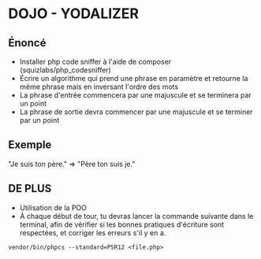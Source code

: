 # DOJO - YODALIZER

## Énoncé
* Installer php code sniffer à l'aide de composer (squizlabs/php_codesniffer)
* Écrire un algorithme qui prend une phrase en paramètre et retourne la même phrase mais en inversant l'ordre des mots
* La phrase d'entrée commencera par une majuscule et se terminera par un point
* La phrase de sortie devra commencer par une majuscule et se terminer par un point

## Exemple
"Je suis ton père." => "Père ton suis je."

## DE PLUS
* Utilisation de la POO
* À chaque début de tour, tu devras lancer la commande suivante dans le terminal, afin de vérifier si les bonnes pratiques d'écriture sont respectées, et corriger les erreurs s'il y en a.

```shell
vendor/bin/phpcs --standard=PSR12 <file.php>
``` 
